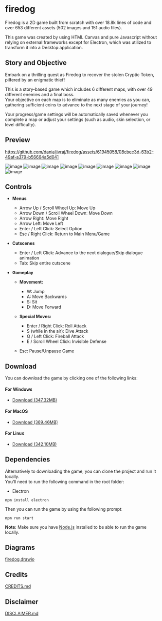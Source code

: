 # firedog
Firedog is a 2D game built from scratch with over 18.8k lines of code and over 653 different assets (502 images and 151 audio files).

This game was created by using HTML Canvas and pure Javascript without relying on external frameworks except for 
Electron, which was utilized to transform it into a Desktop application.

## Story and Objective
Embark on a thrilling quest as Firedog to recover the stolen Cryptic Token, pilfered by an enigmatic thief! <br>

This is a story-based game which includes 6 different maps, with over 49 different enemies and a final boss. <br>
Your objective on each map is to eliminate as many enemies as you can, gathering sufficient coins to advance to the next stage of your journey! <br>

Your progress/game settings will be automatically saved whenever you complete a map or adjust your settings (such as audio, skin selection, or level difficulty).

## Preview
https://github.com/danialjivraj/firedog/assets/61945058/08cbec3d-63b2-49af-a379-b56664a5d041

![image](https://github.com/danialjivraj/firedog/assets/61945058/93dfb886-7d84-490f-a095-22a72345d674)
![image](https://github.com/danialjivraj/firedog/assets/61945058/a0748eec-72bc-4c61-9d9b-bd70c2bdffc9)
![image](https://github.com/danialjivraj/firedog/assets/61945058/87ae694b-1994-43bd-894d-a1a64a4b2ee9)
![image](https://github.com/danialjivraj/firedog/assets/61945058/f6c70d35-3dc0-4bd0-bfae-a08323b2cc7d)
![image](https://github.com/danialjivraj/firedog/assets/61945058/2785bda6-3c34-41c3-b809-8c0956453ee3)
![image](https://github.com/danialjivraj/firedog/assets/61945058/87d61289-d150-4b47-b1b9-6d14b677fd0e)
![image](https://github.com/danialjivraj/firedog/assets/61945058/69e747d4-1883-4b70-9e36-774001fc359a)
![image](https://github.com/danialjivraj/firedog/assets/61945058/f64e695d-3c8d-4772-9216-851af829b6f9)
![image](https://github.com/danialjivraj/firedog/assets/61945058/a8cfbd96-f585-423b-a17d-7f6e9ffbe7f8)

## Controls
- **Menus**
  - Arrow Up / Scroll Wheel Up: Move Up
  - Arrow Down / Scroll Wheel Down: Move Down
  - Arrow Right: Move Right
  - Arrow Left: Move Left
  - Enter / Left Click: Select Option
  - Esc / Right Click: Return to Main Menu/Game

- **Cutscenes**
  - Enter / Left Click: Advance to the next dialogue/Skip dialogue animation
  - Tab: Skip entire cutscene

- **Gameplay**
  - **Movement:**
    - W: Jump
    - A: Move Backwards
    - S: Sit
    - D: Move Forward

  - **Special Moves:**
    - Enter / Right Click: Roll Attack
    - S (while in the air): Dive Attack
    - Q / Left Click: Fireball Attack
    - E / Scroll Wheel Click: Invisible Defense

  - Esc: Pause/Unpause Game

## Download

You can download the game by clicking one of the following links:

#### For Windows
- [Download (347.32MB)](https://www.mediafire.com/file/tasnbchh0l4wsjo/Firedog-win32-x64.rar/file)

#### For MacOS
- [Download (369.46MB)](https://www.mediafire.com/file/h2mke2ooccy7qyh/Firedog-darwin-x64.zip/file)

#### For Linux
- [Download (342.10MB)](https://www.mediafire.com/file/tg7uvan2h12odwm/Firedog-linux-x64.rar/file)

## Dependencies
Alternatively to downloading the game, you can clone the project and run it locally. <br>
You'll need to run the following command in the root folder:
- Electron
```
npm install electron
```

Then you can run the game by using the following prompt:
```
npm run start
```

**Note:** Make sure you have [Node.js](https://nodejs.org/en/download) installed to be able to run the game locally.

## Diagrams
[firedog.drawio](https://drive.google.com/file/d/1UzqG0iWC3djNO5h_WFIayjSSvS6cQqbG/view?usp=sharing)

## Credits
[CREDITS.md](https://github.com/danialjivraj/firedog/blob/main/CREDITS.md)

## Disclaimer
[DISCLAIMER.md](https://github.com/danialjivraj/firedog/blob/main/DISCLAIMER.md)

